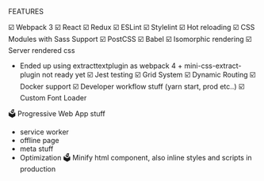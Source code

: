 FEATURES

☑️ Webpack 3
☑️ React
☑️ Redux
☑️ ESLint
☑️ Stylelint
☑️ Hot reloading
☑️ CSS Modules with Sass Support
☑️ PostCSS
☑️ Babel
☑️ Isomorphic rendering
☑️ Server rendered css
  - Ended up using extracttextplugin as webpack 4 + mini-css-extract-plugin not ready yet
☑️ Jest testing
☑️ Grid System
☑️ ️Dynamic Routing
☑️ Docker support
☑️ Developer workflow stuff (yarn start, prod etc..)
☑️ Custom Font Loader

🗳️ Progressive Web App stuff
  - service worker
  - offline page
  - meta stuff
  - Optimization
🗳️ Minify html component, also inline styles and scripts in production

